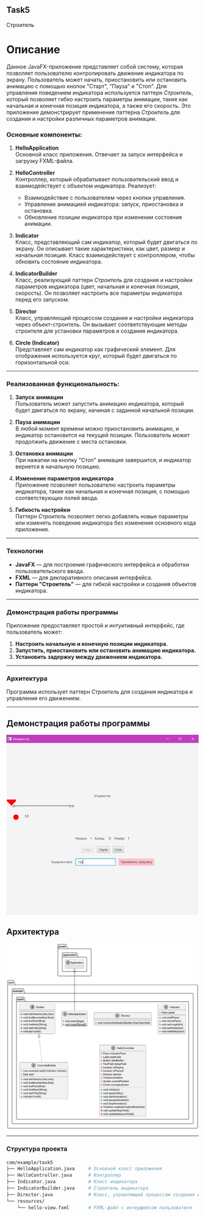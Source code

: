 ## Task5
Строитель

# Описание

Данное JavaFX-приложение представляет собой систему, которая позволяет пользователю контролировать движение индикатора по экрану. Пользователь может начать, приостановить или остановить анимацию с помощью кнопок "Старт", "Пауза" и "Стоп". Для управления поведением индикатора используется паттерн *Строитель*, который позволяет гибко настроить параметры анимации, такие как начальная и конечная позиция индикатора, а также его скорость. Это приложение демонстрирует применение паттерна *Строитель* для создания и настройки различных параметров анимации.

### Основные компоненты:

1. **HelloApplication**  
   Основной класс приложения. Отвечает за запуск интерфейса и загрузку FXML-файла.

2. **HelloController**  
   Контроллер, который обрабатывает пользовательский ввод и взаимодействует с объектом индикатора. Реализует:
    - Взаимодействие с пользователем через кнопки управления.
    - Управление анимацией индикатора: запуск, приостановка и остановка.
    - Обновление позиции индикатора при изменении состояния анимации.

3. **Indicator**  
   Класс, представляющий сам индикатор, который будет двигаться по экрану. Он описывает такие характеристики, как цвет, размер и начальная позиция. Класс взаимодействует с контроллером, чтобы обновить состояние индикатора.

4. **IndicatorBuilder**  
   Класс, реализующий паттерн *Строитель* для создания и настройки параметров индикатора (цвет, начальная и конечная позиция, скорость). Он позволяет настроить все параметры индикатора перед его запуском.

5. **Director**  
   Класс, управляющий процессом создания и настройки индикатора через объект-строитель. Он вызывает соответствующие методы строителя для установки параметров и создания индикатора.

6. **Circle (Indicator)**  
   Представляет сам индикатор как графический элемент. Для отображения используется круг, который будет двигаться по горизонтальной оси.

---

### Реализованная функциональность:

1. **Запуск анимации**  
   Пользователь может запустить анимацию индикатора, который будет двигаться по экрану, начиная с заданной начальной позиции.

2. **Пауза анимации**  
   В любой момент времени можно приостановить анимацию, и индикатор остановится на текущей позиции. Пользователь может продолжить движение с места остановки.

3. **Остановка анимации**  
   При нажатии на кнопку "Стоп" анимация завершится, и индикатор вернется в начальную позицию.

4. **Изменение параметров индикатора**  
   Приложение позволяет пользователю настроить параметры индикатора, такие как начальная и конечная позиция, с помощью соответствующих полей ввода.

5. **Гибкость настройки**  
   Паттерн *Строитель* позволяет легко добавлять новые параметры или изменять поведение индикатора без изменения основного кода приложения.

---

### Технологии

- **JavaFX** — для построения графического интерфейса и обработки пользовательского ввода.
- **FXML** — для декларативного описания интерфейса.
- **Паттерн "Строитель"** — для гибкой настройки и создания объектов индикатора.

---

### Демонстрация работы программы

Приложение предоставляет простой и интуитивный интерфейс, где пользователь может:

1. **Настроить начальную и конечную позиции индикатора.**
2. **Запустить, приостановить или остановить анимацию индикатора.**
3. **Установить задержку между движением индикатора.**

---

### Архитектура

Программа использует паттерн *Строитель* для создания индикатора и управления его движением.

---

## Демонстрация работы программы
![Рабочее окно программы](https://github.com/23yulia03/Task2/blob/task5-builder/src/screenshots/img.png)

## Архитектура
![Вывод на экран Диаграммы Классов](https://github.com/23yulia03/Task2/blob/task5-builder/src/screenshots/ClassDiagram-task5.png)

---

### Структура проекта

```bash
com/example/task5
├── HelloApplication.java     # Основной класс приложения
├── HelloController.java      # Контроллер
├── Indicator.java            # Класс индикатора
├── IndicatorBuilder.java     # Строитель индикатора
├── Director.java             # Класс, управляющий процессом создания индикатора
└── resources/
    └── hello-view.fxml       # FXML-файл с интерфейсом пользователя


